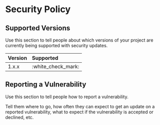 # Security Policy

## Supported Versions

Use this section to tell people about which versions of your project are currently being supported with security updates.

| Version | Supported |
| :--- | :--- |
| 1.x.x | :white\_check\_mark: |

## Reporting a Vulnerability

Use this section to tell people how to report a vulnerability.

Tell them where to go, how often they can expect to get an update on a reported vulnerability, what to expect if the vulnerability is accepted or declined, etc.

